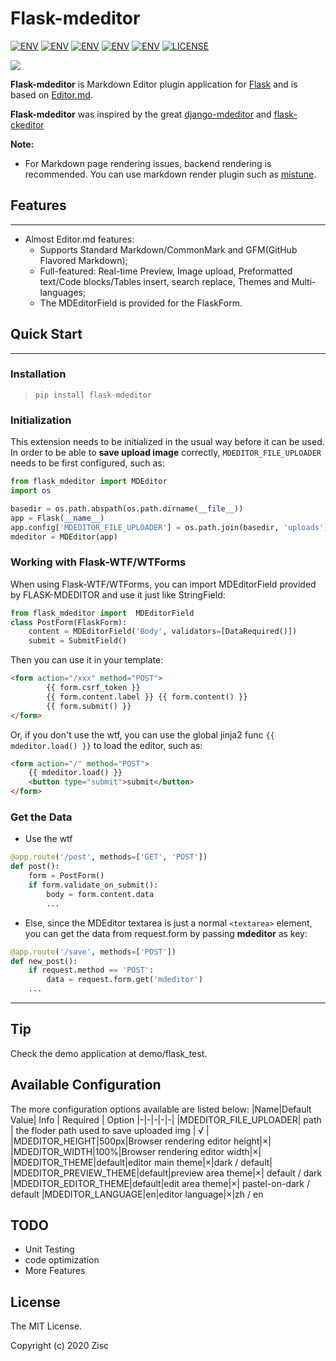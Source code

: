 # Flask-mdeditor
[![ENV](https://img.shields.io/badge/release-v0.1-blue.svg)](https://github.com/pylixm/django-mdeditor)
[![ENV](https://img.shields.io/badge/pypi-v0.1-blue.svg)](https://pypi.org/project/Flask-MDEditor/)
[![ENV](https://img.shields.io/badge/中文-v0.1-blue.svg)](./README_CN.md)
[![ENV](https://img.shields.io/badge/python-3.7x-green.svg)]()
[![ENV](https://img.shields.io/badge/flask-1.0+-green.svg)]()
[![LICENSE](https://img.shields.io/badge/license-MIT-green.svg)](./LICENSE)

![](./flask_and_mdeditor.png)

**Flask-mdeditor** is Markdown Editor plugin application for [Flask](https://flask.palletsprojects.com/en/2.1.x/) and is based on [Editor.md](https://github.com/pandao/editor.md).

**Flask-mdeditor** was inspired by the great [django-mdeditor](https://github.com/pylixm/django-mdeditor) and [flask-ckeditor](https://github.com/greyli/flask-ckeditor)

**Note:**
    
* For Markdown page rendering issues, backend rendering is recommended. You can use markdown render plugin such as [mistune](https://github.com/lepture/mistune).

## Features
------------------------------
* Almost Editor.md features:
    * Supports Standard Markdown/CommonMark and GFM(GitHub Flavored Markdown); 
    * Full-featured: Real-time Preview, Image upload, Preformatted text/Code blocks/Tables insert, search replace, Themes and Multi-languages;
    * The MDEditorField is provided for the FlaskForm.


## Quick Start
------------------------------
### Installation
> `pip install flask-mdeditor`
### Initialization
This extension needs to be initialized in the usual way before it can be used. In order to be able to **save upload image** correctly, `MDEDITOR_FILE_UPLOADER` needs to be first configured, such as:
```python
from flask_mdeditor import MDEditor
import os

basedir = os.path.abspath(os.path.dirname(__file__))
app = Flask(__name__)
app.config['MDEDITOR_FILE_UPLOADER'] = os.path.join(basedir, 'uploads') # this floder uesd to save your uploaded image
mdeditor = MDEditor(app)
```
### Working with Flask-WTF/WTForms
When using Flask-WTF/WTForms, you can import MDEditorField provided by FLASK-MDEDITOR and use it just like StringField:
```python
from flask_mdeditor import  MDEditorField
class PostForm(FlaskForm):
    content = MDEditorField('Body', validators=[DataRequired()])
    submit = SubmitField()

```
Then you can use it in your template:
```html
<form action="/xxx" method="POST">
        {{ form.csrf_token }}
        {{ form.content.label }} {{ form.content() }}
        {{ form.submit() }}
</form>
```
Or, if you don't use the wtf, you can use the global jinja2 func `{{ mdeditor.load() }}` to load the editor, such as:
```html
<form action="/" method="POST">
    {{ mdeditor.load() }}
    <button type="submit">submit</button>
</form>
```

### Get the Data
* Use the wtf
```python
@app.route('/post', methods=['GET', 'POST'])
def post():
    form = PostForm()
    if form.validate_on_submit():
        body = form.content.data
        ...
```
* Else,
since the MDEditor textarea is just a normal `<textarea>` element, you can get the data from request.form by passing **mdeditor** as key:
```python
@app.route('/save', methods=['POST'])
def new_post():
    if request.method == 'POST':
        data = request.form.get('mdeditor')
    ...
```
------------------
## Tip
Check the demo application at demo/flask_test.

## Available Configuration
The more configuration options available are listed below:
|Name|Default Value| Info | Required | Option
|-|-|-|-|-|
|MDEDITOR_FILE_UPLOADER| path | the floder path used to save uploaded img  | √ | 
|MDEDITOR_HEIGHT|500px|Browser rendering editor height|×|
|MDEDITOR_WIDTH|100%|Browser rendering editor width|×|
|MDEDITOR_THEME|default|editor main theme|×|dark / default|
|MDEDITOR_PREVIEW_THEME|default|preview area theme|×| default / dark
|MDEDITOR_EDITOR_THEME|default|edit area theme|×| pastel-on-dark / default
|MDEDITOR_LANGUAGE|en|editor language|×|zh / en

## TODO
* Unit Testing
* code optimization
* More Features
## License
The MIT License.

Copyright (c) 2020 Zisc